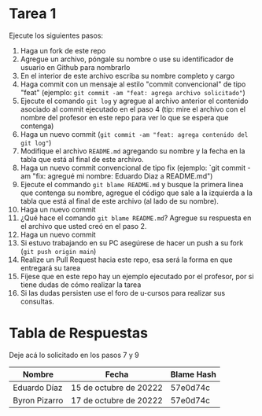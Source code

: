 # Tarea 1

Ejecute los siguientes pasos:

1. Haga un fork de este repo
2. Agregue un archivo, póngale su nombre o use su identificador de usuario en Github para nombrarlo
3. En el interior de este archivo escriba su nombre completo y cargo
4. Haga commit con un mensaje al estilo "commit convencional" de tipo "feat" (ejemplo: `git commit -am "feat: agrega archivo solicitado"`)
5. Ejecute el comando `git log` y agregue al archivo anterior el contenido asociado al commit ejecutado en el paso 4 (tip: mire el archivo con el nombre del profesor en este repo para ver lo que se espera que contenga)
6. Haga un nuevo commit (`git commit -am "feat: agrega contenido del git log"`)
7. Modifique el archivo `README.md` agregando su nombre y la fecha en la tabla que está al final de este archivo.
8. Haga un nuevo commit convencional de tipo fix (ejemplo: `git commit -am "fix: agregué mi nombre: Eduardo Diaz a README.md")
9. Ejecute el commando `git blame README.md` y busque la primera linea que contenga su nombre, agregue el código que sale a la izquierda a la tabla que está al final de este archivo (al lado de su nombre).
10. Haga un nuevo commit
11. ¿Qué hace el comando `git blame README.md`? Agregue su respuesta en el archivo que usted creó en el paso 2.
12. Haga un nuevo commit
12. Si estuvo trabajando en su PC asegúrese de hacer un push a su fork (`git push origin main`)
13. Realize un Pull Request hacia este repo, esa será la forma en que entregará su tarea
14. Fíjese que en este repo hay un ejemplo ejecutado por el profesor, por si tiene dudas de cómo realizar la tarea
15. Si las dudas persisten use el foro de u-cursos para realizar sus consultas.

# Tabla de Respuestas

Deje acá lo solicitado en los pasos 7 y 9

|Nombre|Fecha|Blame Hash|
|------|-----|----------|
|Eduardo Díaz|15 de octubre de 20222|57e0d74c|
|Byron  Pizarro|17 de octubre de 20222|57e0d74c|
